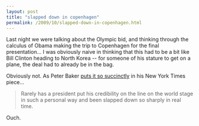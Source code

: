 ```yaml
---
layout: post
title: "slapped down in copenhagen"
permalink: /2009/10/slapped-down-in-copenhagen.html
---
```


Last night we were talking about the Olympic bid, and thinking through the calculus of Obama making the trip to Copenhagen for the final presentation... I was obviously naive in thinking that this had to be a bit like Bill Clinton heading to North Korea -- for someone of his stature to get on a plane, the deal had to already be in the bag.

Obviously not. As Peter Baker [puts it so succinctly](http://www.nytimes.com/2009/10/03/sports/03obama.html?_r=1&hp) in his New York Times piece...

> Rarely has a president put his credibility on the line on the world stage in such a personal way and been slapped down so sharply in real time.

Ouch.